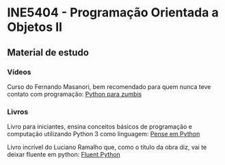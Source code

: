 # INE5404 - Programação Orientada a Objetos II

## Material de estudo

### Vídeos

Curso do Fernando Masanori, bem recomendado para quem nunca teve contato com programação: [Python para zumbis](https://www.youtube.com/watch?v=YO58tXerKDc&list=PLUukMN0DTKCtbzhbYe2jdF4cr8MOWClXc)

### Livros

Livro para iniciantes, ensina conceitos básicos de programação e computação utilizando Python 3 como linguagem: [Pense em Python](https://pense-python.caravela.club/)

Livro incrível do Luciano Ramalho que, como o título da obra diz, vai te deixar fluente em python: [Fluent Python](./livros/fluent_python.pdf)